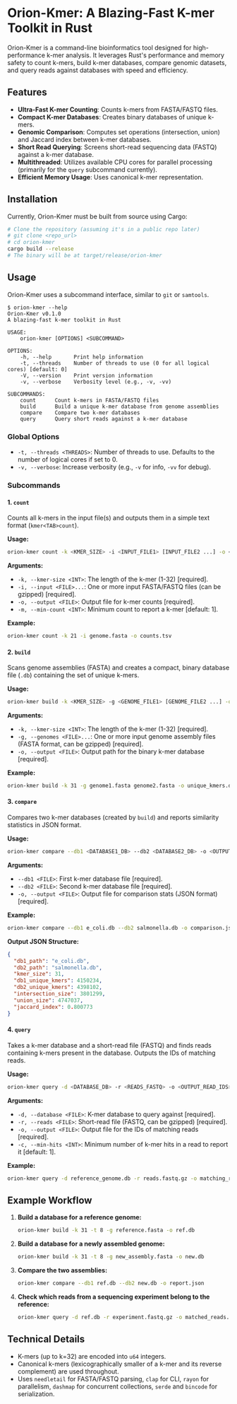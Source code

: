 # Orion-Kmer: A Blazing-Fast K-mer Toolkit in Rust

Orion-Kmer is a command-line bioinformatics tool designed for high-performance k-mer analysis. It leverages Rust's performance and memory safety to count k-mers, build k-mer databases, compare genomic datasets, and query reads against databases with speed and efficiency.

## Features

*   **Ultra-Fast K-mer Counting**: Counts k-mers from FASTA/FASTQ files.
*   **Compact K-mer Databases**: Creates binary databases of unique k-mers.
*   **Genomic Comparison**: Computes set operations (intersection, union) and Jaccard index between k-mer databases.
*   **Short Read Querying**: Screens short-read sequencing data (FASTQ) against a k-mer database.
*   **Multithreaded**: Utilizes available CPU cores for parallel processing (primarily for the `query` subcommand currently).
*   **Efficient Memory Usage**: Uses canonical k-mer representation.

## Installation

Currently, Orion-Kmer must be built from source using Cargo:

```bash
# Clone the repository (assuming it's in a public repo later)
# git clone <repo_url>
# cd orion-kmer
cargo build --release
# The binary will be at target/release/orion-kmer
```

## Usage

Orion-Kmer uses a subcommand interface, similar to `git` or `samtools`.

```
$ orion-kmer --help
Orion-Kmer v0.1.0
A blazing-fast k-mer toolkit in Rust

USAGE:
    orion-kmer [OPTIONS] <SUBCOMMAND>

OPTIONS:
    -h, --help       Print help information
    -t, --threads    Number of threads to use (0 for all logical cores) [default: 0]
    -V, --version    Print version information
    -v, --verbose    Verbosity level (e.g., -v, -vv)

SUBCOMMANDS:
    count      Count k-mers in FASTA/FASTQ files
    build      Build a unique k-mer database from genome assemblies
    compare    Compare two k-mer databases
    query      Query short reads against a k-mer database
```

### Global Options

*   `-t, --threads <THREADS>`: Number of threads to use. Defaults to the number of logical cores if set to 0.
*   `-v, --verbose`: Increase verbosity (e.g., `-v` for info, `-vv` for debug).

### Subcommands

#### 1. `count`

Counts all k-mers in the input file(s) and outputs them in a simple text format (`kmer<TAB>count`).

**Usage:**

```bash
orion-kmer count -k <KMER_SIZE> -i <INPUT_FILE1> [INPUT_FILE2 ...] -o <OUTPUT_TSV> [-m <MIN_COUNT>]
```

**Arguments:**

*   `-k, --kmer-size <INT>`: The length of the k-mer (1-32) \[required].
*   `-i, --input <FILE>...`: One or more input FASTA/FASTQ files (can be gzipped) \[required].
*   `-o, --output <FILE>`: Output file for k-mer counts \[required].
*   `-m, --min-count <INT>`: Minimum count to report a k-mer \[default: 1].

**Example:**

```bash
orion-kmer count -k 21 -i genome.fasta -o counts.tsv
```

#### 2. `build`

Scans genome assemblies (FASTA) and creates a compact, binary database file (`.db`) containing the set of unique k-mers.

**Usage:**

```bash
orion-kmer build -k <KMER_SIZE> -g <GENOME_FILE1> [GENOME_FILE2 ...] -o <OUTPUT_DB>
```

**Arguments:**

*   `-k, --kmer-size <INT>`: The length of the k-mer (1-32) \[required].
*   `-g, --genomes <FILE>...`: One or more input genome assembly files (FASTA format, can be gzipped) \[required].
*   `-o, --output <FILE>`: Output path for the binary k-mer database \[required].

**Example:**

```bash
orion-kmer build -k 31 -g genome1.fasta genome2.fasta -o unique_kmers.db
```

#### 3. `compare`

Compares two k-mer databases (created by `build`) and reports similarity statistics in JSON format.

**Usage:**

```bash
orion-kmer compare --db1 <DATABASE1_DB> --db2 <DATABASE2_DB> -o <OUTPUT_JSON>
```

**Arguments:**

*   `--db1 <FILE>`: First k-mer database file \[required].
*   `--db2 <FILE>`: Second k-mer database file \[required].
*   `-o, --output <FILE>`: Output file for comparison stats (JSON format) \[required].

**Example:**

```bash
orion-kmer compare --db1 e_coli.db --db2 salmonella.db -o comparison.json
```

**Output JSON Structure:**

```json
{
  "db1_path": "e_coli.db",
  "db2_path": "salmonella.db",
  "kmer_size": 31,
  "db1_unique_kmers": 4150234,
  "db2_unique_kmers": 4398102,
  "intersection_size": 3801299,
  "union_size": 4747037,
  "jaccard_index": 0.800773
}
```

#### 4. `query`

Takes a k-mer database and a short-read file (FASTQ) and finds reads containing k-mers present in the database. Outputs the IDs of matching reads.

**Usage:**

```bash
orion-kmer query -d <DATABASE_DB> -r <READS_FASTQ> -o <OUTPUT_READ_IDS> [-c <MIN_HITS>]
```

**Arguments:**

*   `-d, --database <FILE>`: K-mer database to query against \[required].
*   `-r, --reads <FILE>`: Short-read file (FASTQ, can be gzipped) \[required].
*   `-o, --output <FILE>`: Output file for the IDs of matching reads \[required].
*   `-c, --min-hits <INT>`: Minimum number of k-mer hits in a read to report it \[default: 1].

**Example:**

```bash
orion-kmer query -d reference_genome.db -r reads.fastq.gz -o matching_reads.txt -c 5
```

## Example Workflow

1.  **Build a database for a reference genome:**
    ```bash
    orion-kmer build -k 31 -t 8 -g reference.fasta -o ref.db
    ```

2.  **Build a database for a newly assembled genome:**
    ```bash
    orion-kmer build -k 31 -t 8 -g new_assembly.fasta -o new.db
    ```

3.  **Compare the two assemblies:**
    ```bash
    orion-kmer compare --db1 ref.db --db2 new.db -o report.json
    ```

4.  **Check which reads from a sequencing experiment belong to the reference:**
    ```bash
    orion-kmer query -d ref.db -r experiment.fastq.gz -o matched_reads.txt -c 5 -t 8
    ```

## Technical Details

*   K-mers (up to k=32) are encoded into `u64` integers.
*   Canonical k-mers (lexicographically smaller of a k-mer and its reverse complement) are used throughout.
*   Uses `needletail` for FASTA/FASTQ parsing, `clap` for CLI, `rayon` for parallelism, `dashmap` for concurrent collections, `serde` and `bincode` for serialization.
```
